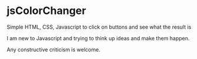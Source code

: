 # jsColorChanger
Simple HTML, CSS, Javascript to click on buttons and see what the result is

I am new to Javascript and trying to think up ideas and make them happen.  

Any constructive criticism is welcome.
